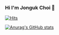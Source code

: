 ### Hi I'm Jonguk Choi 👋

<!--
**ukknown/ukknown** is a ✨ _special_ ✨ repository because its `README.md` (this file) appears on your GitHub profile.

Here are some ideas to get you started:

- 🔭 I’m currently working on ...
- 🌱 I’m currently learning ...
- 👯 I’m looking to collaborate on ...
- 🤔 I’m looking for help with ...
- 💬 Ask me about ...
- 📫 How to reach me: ...
- 😄 Pronouns: ...
- ⚡ Fun fact: ...
-->
[![Hits](https://hits.seeyoufarm.com/api/count/incr/badge.svg?url=https%3A%2F%2Fgithub.com%2Fukknown&count_bg=%231161E6&title_bg=%23555555&icon=&icon_color=%23E7E7E7&title=visit&edge_flat=false)](https://hits.seeyoufarm.com)                    

[![Anurag's GitHub stats](https://github-readme-stats.vercel.app/api?username=ukknown)](https://github.com/anuraghazra/github-readme-stats)
